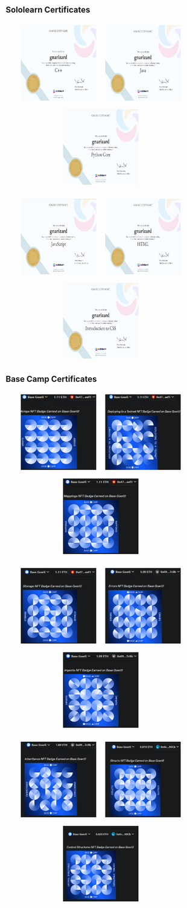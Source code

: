 <!-- Start of GitHub profile README -->

<!-- SoloLearn Certificates Section -->
## Sololearn Certificates
<p align="center">
    <img src="sL_cpp.png" alt="C++ Course Certificate" width="200" height="200" style="padding: 10px;" />
    <img src="SL_Java.jpg" alt="Java Course Certificate" width="200" height="200" style="padding: 10px;" />
    <img src="SL_PY.jpg" alt="Python-Core Course Certificate" width="200" height="200" style="padding: 10px;" />
</p>
<p align="center">
    <img src="sL_js.png" alt="JavaScript Course Certificate" width="200" height="200" style="padding: 10px;" />
    <img src="SL_HTML.jpg" alt="HTML Course Certificate" width="200" height="200" style="padding: 10px;" />
    <img src="SL_CSS.jpg" alt="CSS Course Certificate" width="200" height="200" style="padding: 10px;" />
</p>

<!-- Base Camp Certificates Section -->
## Base Camp Certificates
<p align="center">
    <img src="Base_Arrays.png" alt="Base Camp Arrays Certificate" width="200" height="200" style="padding: 10px;" />
    <img src="Base_Deployment.png" alt="Base Camp Deployment Certificate" width="200" height="200" style="padding: 10px;" />
    <img src="Base_Maps.png" alt="Base Camp Maps Certificate" width="200" height="200" style="padding: 10px;" />
</p>
<p align="center">
    <img src="Base_Storage.png" alt="Base Camp Storage Certificate" width="200" height="200" style="padding: 10px;" />
    <img src="BaseCamp_ErrorTriage.png" alt="Base Camp Error Triage Certificate" width="200" height="200" style="padding: 10px;" />
    <img src="BaseCamp_Imports.png" alt="Base Camp Imports Certificate" width="200" height="200" style="padding: 10px;" />
</p>
<p align="center">
    <img src="BaseCamp_Inheritance.png" alt="Base Camp Inheritance Certificate" width="200" height="200" style="padding: 10px;" />
    <img src="BaseCamp_Structs.png" alt="Base Camp Structs Certificate" width="200" height="200" style="padding: 10px;" />
    <img src="BaseCamp_controlStructures.png" alt="Base Camp Control Structures Certificate" width="200" height="200" style="padding: 10px;" />
</p>

<!-- End of GitHub profile README -->
